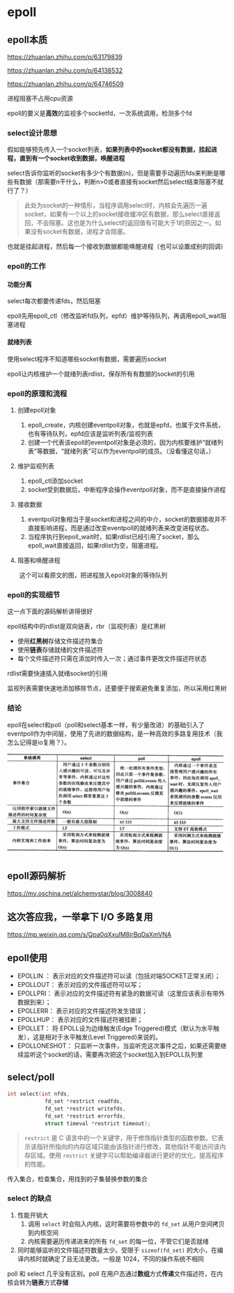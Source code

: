 # epoll

## epoll本质

https://zhuanlan.zhihu.com/p/63179839

https://zhuanlan.zhihu.com/p/64138532

https://zhuanlan.zhihu.com/p/64746509

进程阻塞不占用cpu资源

epoll的要义是**高效**的监视多个socketfd，一次系统调用，检测多个fd

### select设计思想

假如能够预先传入一个socket列表，**如果列表中的socket都没有数据，挂起进程，直到有一个socket收到数据，唤醒进程**

select告诉你监听的socket有多少个有数据(n)，但是需要手动遍历fds来判断是哪些有数据（那需要n干什么，判断n>0或者直接有socket然后select结束阻塞不就行了？）

> 此处为socket的一种情形，当程序调用select时，内核会先遍历一遍socket，如果有一个以上的socket接收缓冲区有数据，那么select直接返回，不会阻塞。这也是为什么select的返回值有可能大于1的原因之一。如果没有socket有数据，进程才会阻塞。

也就是挂起进程，然后每一个接收到数据都能唤醒进程（也可以设置成别的回调）

### epoll的工作

#### 功能分离

select每次都要传递fds，然后阻塞

epoll先用epoll_ctl（修改监听fd队列，epfd）维护等待队列，再调用epoll_wait阻塞进程

#### 就绪列表

使用select程序不知道哪些socket有数据，需要遍历socket

epoll让内核维护一个就绪列表rdlist，保存所有有数据的socket的引用

### epoll的原理和流程

1. 创建epoll对象

   1. epoll_create，内核创建eventpoll对象，也就是epfd，也属于文件系统，也有等待队列，epfd应该是监听列表/监视列表
   2. 创建一个代表该epoll的eventpoll对象是必须的，因为内核要维护“就绪列表”等数据，“就绪列表”可以作为eventpoll的成员。（没看懂这句话，）

2. 维护监视列表

   1. epoll_ctl添加socket
   2. socket受到数据后，中断程序会操作eventpoll对象，而不是直接操作进程

3. 接收数据

   1. eventpoll对象相当于是socket和进程之间的中介，socket的数据接收并不直接影响进程，而是通过改变eventpoll的就绪列表来改变进程状态。
   2. 当程序执行到epoll_wait时，如果rdlist已经引用了socket，那么epoll_wait直接返回，如果rdlist为空，阻塞进程。

4. 阻塞和唤醒进程

   ​	这个可以看原文的图，把进程放入epoll对象的等待队列

### epoll的实现细节

这一点下面的源码解析讲得很好

epoll结构中的rdlist是双向链表，rbr（监视列表）是红黑树

- 使用**红黑树**存储文件描述符集合
- 使用**链表**存储就绪的文件描述符
- 每个文件描述符只需在添加时传入一次；通过事件更改文件描述符状态

rdlist需要快速插入就绪socket的引用

监视列表需要快速地添加移除节点，还要便于搜索避免重复添加，所以采用红黑树

### 结论

epoll在select和poll（poll和select基本一样，有少量改进）的基础引入了eventpoll作为中间层，使用了先进的数据结构，是一种高效的多路复用技术（我怎么记得是io复用？）。

![image-20230122213357678](mdpic/temp/image-20230122213357678.png)

## epoll源码解析

https://my.oschina.net/alchemystar/blog/3008840

## 这次答应我，一举拿下 I/O 多路复用

https://mp.weixin.qq.com/s/Qpa0qXxuIM8jrBqDaXmVNA

## epoll使用

- EPOLLIN ： 表示对应的文件描述符可以读（包括对端SOCKET正常关闭）；
- EPOLLOUT： 表示对应的文件描述符可以写；
- EPOLLPRI： 表示对应的文件描述符有紧急的数据可读（这里应该表示有带外数据到来）；
- EPOLLERR： 表示对应的文件描述符发生错误；
- EPOLLHUP： 表示对应的文件描述符被挂断；
- EPOLLET： 将 EPOLL设为边缘触发(Edge Triggered)模式（默认为水平触发），这是相对于水平触发(Level Triggered)来说的。
- EPOLLONESHOT： 只监听一次事件，当监听完这次事件之后，如果还需要继续监听这个socket的话，需要再次把这个socket加入到EPOLL队列里

## select/poll

```c++
int select(int nfds,
            fd_set *restrict readfds,
            fd_set *restrict writefds,
            fd_set *restrict errorfds,
            struct timeval *restrict timeout);
```

> `restrict` 是 C 语言中的一个关键字，用于修饰指针类型的函数参数。它表示该指针所指向的内存区域只能由该指针进行修改，其他指针不能访问该内存区域。使用 `restrict` 关键字可以帮助编译器进行更好的优化，提高程序的性能。

传入集合，检查集合，用找到的子集替换参数的集合

### select 的缺点

1. 性能开销大    
   1. 调用 `select` 时会陷入内核，这时需要将参数中的 `fd_set` 从用户空间拷贝到内核空间
   2. 内核需要遍历传递进来的所有 `fd_set` 的每一位，不管它们是否就绪
2. 同时能够监听的文件描述符数量太少。受限于 `sizeof(fd_set)` 的大小，在编译内核时就确定了且无法更改。一般是 1024，不同的操作系统不相同



poll 和 select 几乎没有区别。poll 在用户态通过**数组**方式**传递**文件描述符，在内核会转为**链表**方式**存储**

